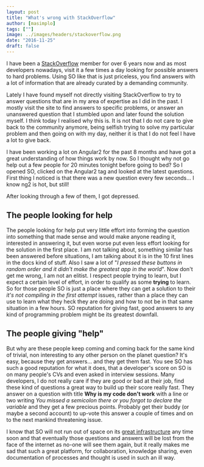 ```yaml
---
layout: post
title: "What's wrong with StackOverflow"
author: [masimplo]
tags: [""]
image: ../images/headers/stackoverflow.png
date: "2016-11-25"
draft: false
---
```


I have been a [StackOverflow](http://stackoverflow.com) member for over 6 years now and as most developers nowadays, visit it a few times a day looking for possible answers to hard problems. Using SO like that is just priceless, you find answers with a lot of information that are already curated by a demanding community.

Lately I have found myself not directly visiting StackOverflow to try to answer questions that are in my area of expertise as I did in the past. I mostly visit the site to find answers to specific problems, or answer an unanswered question that I stumbled upon and later found the solution myself.
I think today I realised why this is. It is not that I do not care to give back to the community anymore, being selfish trying to solve my particular problem and then going on with my day, neither it is that I do not feel I have a lot to give back.

I have been working a lot on Angular2 for the past 8 months and have got a great understanding of how things work by now. So I thought why not go help out a few people for 20 minutes tonight before going to bed? So I opened SO, clicked on the Angular2 tag and looked at the latest questions. First thing I noticed is that there was a new question every few seconds... I know ng2 is hot, but still!

After looking through a few of them, I got depressed.

## The people looking for help

The people looking for help put very little effort into forming the question into something that made sense and would make anyone reading it, interested in answering it, but even worse put even less effort looking for the solution in the first place. I am not talking about, something similar has been answered before situations, I am talking about it is in the 10 first lines in the docs kind of stuff.
Also I saw a lot of "_I pressed these buttons in random order and it didn't make the greatest app in the world_". Now don't get me wrong, I am not an elitist. I respect people trying to learn, but I expect a certain level of effort, in order to qualify as some **trying** to learn.
So for those people SO is just a place where they can get a solution to their _it's not compiling in the first attempt_ issues, rather than a place they can use to learn what they heck they are doing and how to not be in that same situation in a few hours.
SO reputation for giving fast, good answers to any kind of programming problem might be its greatest downfall.

## The people giving "help"

But why are these people keep coming and coming back for the same kind of trivial, non interesting to any other person on the planet question? It's easy, because they get answers... and they get them fast. You see SO has such a good reputation for what it does, that a developer's score on SO is on many people's CVs and even asked in interview sessions. Many developers, I do not really care if they are good or bad at their job, find these kind of questions a great way to build up their score really fast. They answer on a question with title **Why is my code don't work** with a line or two writing _You missed a semicolon there or you forgot to declare the variable_ and they get a few precious points. Probably get their buddy (or maybe a second account) to up-vote this answer a couple of times and on to the next mankind threatening issue.

I know that SO will not run out of space on its [great infrastructure](http://nickcraver.com/blog/2016/02/17/stack-overflow-the-architecture-2016-edition/) any time soon and that eventually those questions and answers will be lost from the face of the internet as no-one will see them again, but it really makes me sad that such a great platform, for collaboration, knowledge sharing, even documentation of processes and thought is used in such an ill way.
